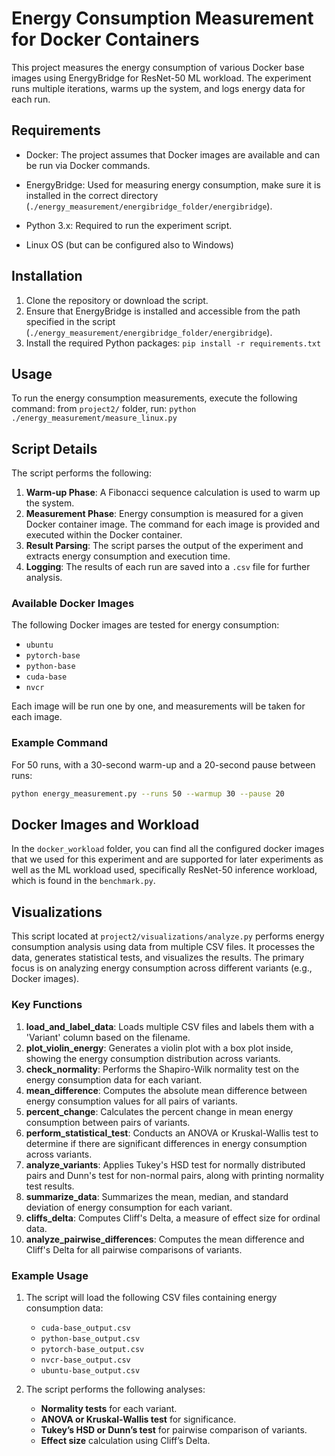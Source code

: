 # Energy Consumption Measurement for Docker Containers

This project measures the energy consumption of various Docker base images using EnergyBridge for ResNet-50 ML workload. The experiment runs multiple iterations, warms up the system, and logs energy data for each run.


## Requirements

- Docker: The project assumes that Docker images are available and can be run via Docker commands.

- EnergyBridge: Used for measuring energy consumption, make sure it is installed in the correct directory (`./energy_measurement/energibridge_folder/energibridge`).

- Python 3.x: Required to run the experiment script.

- Linux OS (but can be configured also to Windows)

## Installation

1. Clone the repository or download the script.
2. Ensure that EnergyBridge is installed and accessible from the path specified in the script (`./energy_measurement/energibridge_folder/energibridge`).
3. Install the required Python packages: `pip install -r requirements.txt`

## Usage

To run the energy consumption measurements, execute the following command: from `project2/` folder, run: `python ./energy_measurement/measure_linux.py`


## Script Details

The script performs the following:

1. **Warm-up Phase**: A Fibonacci sequence calculation is used to warm up the system.
2. **Measurement Phase**: Energy consumption is measured for a given Docker container image. The command for each image is provided and executed within the Docker container.
3. **Result Parsing**: The script parses the output of the experiment and extracts energy consumption and execution time.
4. **Logging**: The results of each run are saved into a `.csv` file for further analysis.

### Available Docker Images

The following Docker images are tested for energy consumption:

- `ubuntu`
- `pytorch-base`
- `python-base`
- `cuda-base`
- `nvcr`

Each image will be run one by one, and measurements will be taken for each image.

### Example Command

For 50 runs, with a 30-second warm-up and a 20-second pause between runs:

```bash
python energy_measurement.py --runs 50 --warmup 30 --pause 20

```


## Docker Images and Workload

In the `docker_workload` folder, you can find all the configured docker images that we used for this experiment and are supported for later experiments as well as the ML workload used, specifically ResNet-50 inference workload, which is found in the `benchmark.py`. 

## Visualizations


This script located at `project2/visualizations/analyze.py` performs energy consumption analysis using data from multiple CSV files. It processes the data, generates statistical tests, and visualizes the results. The primary focus is on analyzing energy consumption across different variants (e.g., Docker images).

### Key Functions

1. **load_and_label_data**: Loads multiple CSV files and labels them with a 'Variant' column based on the filename.
2. **plot_violin_energy**: Generates a violin plot with a box plot inside, showing the energy consumption distribution across variants.
3. **check_normality**: Performs the Shapiro-Wilk normality test on the energy consumption data for each variant.
4. **mean_difference**: Computes the absolute mean difference between energy consumption values for all pairs of variants.
5. **percent_change**: Calculates the percent change in mean energy consumption between pairs of variants.
6. **perform_statistical_test**: Conducts an ANOVA or Kruskal-Wallis test to determine if there are significant differences in energy consumption across variants.
7. **analyze_variants**: Applies Tukey's HSD test for normally distributed pairs and Dunn's test for non-normal pairs, along with printing normality test results.
8. **summarize_data**: Summarizes the mean, median, and standard deviation of energy consumption for each variant.
9. **cliffs_delta**: Computes Cliff's Delta, a measure of effect size for ordinal data.
10. **analyze_pairwise_differences**: Computes the mean difference and Cliff's Delta for all pairwise comparisons of variants.

### Example Usage

1. The script will load the following CSV files containing energy consumption data:
    - `cuda-base_output.csv`
    - `python-base_output.csv`
    - `pytorch-base_output.csv`
    - `nvcr-base_output.csv`
    - `ubuntu-base_output.csv`

2. The script performs the following analyses:
   - **Normality tests** for each variant.
   - **ANOVA or Kruskal-Wallis test** for significance.
   - **Tukey’s HSD or Dunn’s test** for pairwise comparison of variants.
   - **Effect size** calculation using Cliff’s Delta.



